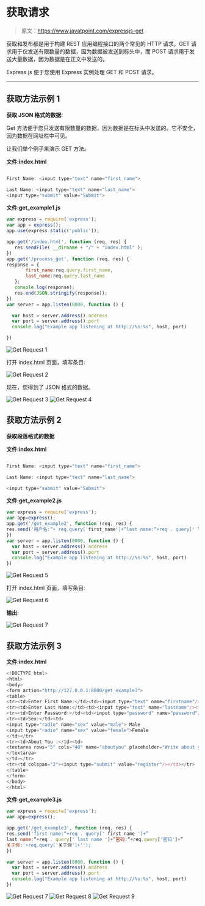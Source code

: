 # 获取请求

> 原文：<https://www.javatpoint.com/expressjs-get>

获取和发布都是用于构建 REST 应用编程接口的两个常见的 HTTP 请求。GET 请求用于仅发送有限数量的数据，因为数据被发送到标头中，而 POST 请求用于发送大量数据，因为数据是在正文中发送的。

Express.js 便于您使用 Express 实例处理 GET 和 POST 请求。

* * *

## 获取方法示例 1

**获取 JSON 格式的数据:**

Get 方法便于您只发送有限数量的数据，因为数据是在标头中发送的。它不安全，因为数据在网址栏中可见。

让我们举个例子来演示 GET 方法。

**文件:index.html**

```js

First Name: <input type="text" name="first_name">  

Last Name: <input type="text" name="last_name">
<input type="submit" value="Submit">

```

**文件:get_example1.js**

```js
var express = require('express');
var app = express();
app.use(express.static('public'));

app.get('/index.html', function (req, res) {
   res.sendFile( __dirname + "/" + "index.html" );
})
app.get('/process_get', function (req, res) {
response = {
       first_name:req.query.first_name,
       last_name:req.query.last_name
   };
   console.log(response);
   res.end(JSON.stringify(response));
})
var server = app.listen(8000, function () {

  var host = server.address().address
  var port = server.address().port
  console.log("Example app listening at http://%s:%s", host, port)

})

```

![Get Request 1](img/40b78154f380528b323a75be226a2158.png)

打开 index.html 页面，填写条目:

![Get Request 2](img/3cb3f1cd318badc05e483b0c706f618a.png)

现在，您得到了 JSON 格式的数据。

![Get Request 3](img/bd48d1aac719c7db47c8496ebe71b09e.png) ![Get Request 4 ](img/985f0964b14f3a9b7e91127e95f9bfa8.png)

## 获取方法示例 2

**获取段落格式的数据**

**文件:index.html**

```js

First Name: <input type="text" name="first_name">  

Last Name: <input type="text" name="last_name">

<input type="submit" value="Submit">

```

**文件:get_example2.js**

```js
var express = require('express');
var app=express();
app.get('/get_example2', function (req, res) {
res.send('用户名:“+ req.query['first_name']+”last name:“+req . query[' last _ name ']+”');
})
var server = app.listen(8000, function () {
  var host = server.address().address
  var port = server.address().port
  console.log("Example app listening at http://%s:%s", host, port)
})

```

![Get Request 5](img/26c9a0364170f85d9d96aeef302484a5.png)

打开 index.html 页面，填写条目:

![Get Request 6](img/32fbed2605fb9166a23ae0adbc1d0831.png)

**输出:**

![Get Request 7](img/e8d326728c054998cba766c1dc2e7692.png)

## 获取方法示例 3

**文件:index.html**

```js
<!DOCTYPE html>
<html>
<body>
<form action="http://127.0.0.1:8000/get_example3">  
<table>  
<tr><td>Enter First Name:</td><td><input type="text" name="firstname"/><td></tr>  
<tr><td>Enter Last Name:</td><td><input type="text" name="lastname"/><td></tr>  
<tr><td>Enter Password:</td><td><input type="password" name="password"/></td></tr>  
<tr><td>Sex:</td><td>
<input type="radio" name="sex" value="male"> Male
<input type="radio" name="sex" value="female">Female
</td></tr>  
<tr><td>About You :</td><td>
<textarea rows="5" cols="40" name="aboutyou" placeholder="Write about yourself">
</textarea>
</td></tr>  
<tr><td colspan="2"><input type="submit" value="register"/></td></tr>  
</table>  
</form> 
</body>
</html>

```

**文件:get_example3.js**

```js
var express = require('express');
var app=express();

app.get('/get_example3', function (req, res) {
res.send('first name:“+req . query[' first name ']+”
last name:“+req . query[' last name ']+”密码:“+req.query['密码']+”
关于你:'+req.query['关于你']+'');
})

var server = app.listen(8000, function () {
  var host = server.address().address
  var port = server.address().port
  console.log("Example app listening at http://%s:%s", host, port)
})

```

![Get Request 7](img/80046c75a4658b612d97c84de47075a0.png) ![Get Request 8](img/b042947ea4c662ccfc95753b43dfad56.png) ![Get Request 9](img/8236483e7a4678982aa338e79534e8ba.png)